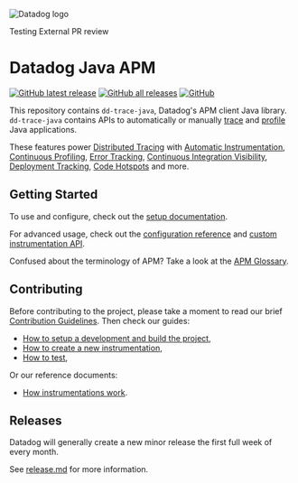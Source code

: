 ![Datadog logo](https://imgix.datadoghq.com/img/about/presskit/logo-h/dd_horizontal_white.png)

Testing External PR review

# Datadog Java APM

[![GitHub latest release](https://img.shields.io/github/v/release/datadog/dd-trace-java)](https://github.com/DataDog/dd-trace-java/releases/latest/)
[![GitHub all releases](https://img.shields.io/github/downloads/datadog/dd-trace-java/total)](https://github.com/DataDog/dd-trace-java/releases)
[![GitHub](https://img.shields.io/github/license/datadog/dd-trace-java)](/LICENSE)


This repository contains `dd-trace-java`, Datadog's APM client Java library.
`dd-trace-java` contains APIs to automatically or manually [trace](https://docs.datadoghq.com/tracing/visualization/#trace) and [profile](https://docs.datadoghq.com/tracing/profiler/) Java applications.

These features power [Distributed Tracing](https://docs.datadoghq.com/tracing/) with [Automatic Instrumentation](https://docs.datadoghq.com/tracing/trace_collection/compatibility/java/#integrations),
 [Continuous Profiling](https://docs.datadoghq.com/tracing/profiler/),
 [Error Tracking](https://docs.datadoghq.com/tracing/error_tracking/),
 [Continuous Integration Visibility](https://docs.datadoghq.com/continuous_integration/),
 [Deployment Tracking](https://docs.datadoghq.com/tracing/deployment_tracking/),
 [Code Hotspots](https://docs.datadoghq.com/tracing/profiler/connect_traces_and_profiles/) and more.

## Getting Started

To use and configure, check out the [setup documentation][setup docs].

For advanced usage, check out the [configuration reference][configuration reference] and [custom instrumentation API][api docs].

Confused about the terminology of APM?
Take a look at the [APM Glossary][visualization docs].

[setup docs]: https://docs.datadoghq.com/tracing/languages/java
[configuration reference]: https://docs.datadoghq.com/tracing/trace_collection/library_config/java
[api docs]: https://docs.datadoghq.com/tracing/trace_collection/custom_instrumentation/java/
[visualization docs]: https://docs.datadoghq.com/tracing/visualization/

## Contributing

Before contributing to the project, please take a moment to read our brief [Contribution Guidelines](CONTRIBUTING.md).
Then check our guides:
* [How to setup a development and build the project](BUILDING.md),
* [How to create a new instrumentation](docs/add_new_instrumentation.md),
* [How to test](docs/how_to_test.md),

Or our reference documents:
* [How instrumentations work](docs/how_instrumentations_work.md).

## Releases
Datadog will generally create a new minor release the first full week of every month.

See [release.md](docs/releases.md) for more information.
